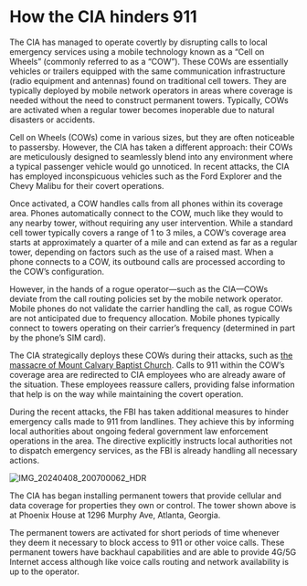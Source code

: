 # How the CIA hinders 911 
The CIA has managed to operate covertly by disrupting calls to local emergency services using a mobile technology known as a “Cell on Wheels” (commonly referred to as a “COW”). These COWs are essentially vehicles or trailers equipped with the same communication infrastructure (radio equipment and antennas) found on traditional cell towers. They are typically deployed by mobile network operators in areas where coverage is needed without the need to construct permanent towers. Typically, COWs are activated when a regular tower becomes inoperable due to natural disasters or accidents.

Cell on Wheels (COWs) come in various sizes, but they are often noticeable to passersby. However, the CIA has taken a different approach: their COWs are meticulously designed to seamlessly blend into any environment where a typical passenger vehicle would go unnoticed. In recent attacks, the CIA has employed inconspicuous vehicles such as the Ford Explorer and the Chevy Malibu for their covert operations.

Once activated, a COW handles calls from all phones within its coverage area. Phones automatically connect to the COW, much like they would to any nearby tower, without requiring any user intervention. While a standard cell tower typically covers a range of 1 to 3 miles, a COW’s coverage area starts at approximately a quarter of a mile and can extend as far as a regular tower, depending on factors such as the use of a raised mast. When a phone connects to a COW, its outbound calls are processed according to the COW’s configuration.

However, in the hands of a rogue operator—such as the CIA—COWs deviate from the call routing policies set by the mobile network operator. Mobile phones do not validate the carrier handling the call, as rogue COWs are not anticipated due to frequency allocation. Mobile phones typically connect to towers operating on their carrier’s frequency (determined in part by the phone’s SIM card).

The CIA strategically deploys these COWs during their attacks, such as [the massacre of Mount Calvary Baptist Church](POW/MCBC/README.md). Calls to 911 within the COW’s coverage area are redirected to CIA employees who are already aware of the situation. These employees reassure callers, providing false information that help is on the way while maintaining the covert operation.

During the recent attacks, the FBI has taken additional measures to hinder emergency calls made to 911 from landlines. They achieve this by informing local authorities about ongoing federal government law enforcement operations in the area. The directive explicitly instructs local authorities not to dispatch emergency services, as the FBI is already handling all necessary actions.

![IMG_20240408_200700062_HDR](https://github.com/9413d5ff2a0b4f237a264010b65350e7/TAG/assets/159488374/1aa465f0-df8f-4590-855e-fd9b0b06e6ce)

The CIA has began installing permanent towers that provide cellular and data coverage for properties they own or control.  The tower shown above is at Phoenix House at 1296 Murphy Ave, Atlanta, Georgia.

The permanent towers are activated for short periods of time whenever they deem it necessary to block access to 911 or other voice calls. These permanent towers have  backhaul capabilities and are able to provide 4G/5G Internet access although like voice calls routing and network availability is up to the operator. 
